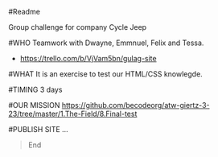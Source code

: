#Readme


Group challenge for company Cycle Jeep

#WHO
Teamwork with Dwayne, Emmnuel, Felix and Tessa.
* https://trello.com/b/VjVam5bn/gulag-site

#WHAT
It is an exercise to test our HTML/CSS knowlegde.

#TIMING
3 days

#OUR MISSION
https://github.com/becodeorg/atw-giertz-3-23/tree/master/1.The-Field/8.Final-test

#PUBLISH SITE
...


> End
